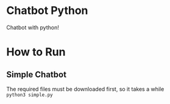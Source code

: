 # Chatbot Python

Chatbot with python!

#

# How to Run

## Simple Chatbot

The required files must be downloaded first, so it takes a while\
`python3 simple.py`

